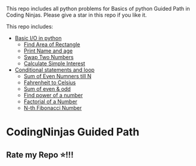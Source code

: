 This repo includes all python problems for Basics of python Guided Path in Coding Ninjas. Please give a star in this repo if you like it.

This repo includes:
- [Basic I/O in python](./BasicIOinpython)
  - [Find Area of Rectangle](./BasicIOinpython/FindAreaofRectangle.py)
  - [Print Name and age](./BasicIOinpython/PrintNameandage.py)
  - [Swap Two Numbers](./BasicIOinpython/SwapTwoNumbers.py)
  - [Calculate Simple Interest](./BasicIOinpython/CalculateSimpleInterest.py)
- [Conditional statements and loop](./Conditionalstatementsandloop/)
  - [Sum of Even Numners till N](./Conditionalstatementsandloop/SumofEvenNumberstillN.py)
  - [Fahrenheit to Celsius](./Conditionalstatementsandloop/FahrenheittoCelsius.py)
  - [Sum of even & odd](./Conditionalstatementsandloop/Sumofeven%26odd.py)
  - [Find power of a number](./Conditionalstatementsandloop/Findpowerofanumber.py)
  - [Factorial of a Number](./Conditionalstatementsandloop/FactorialofaNumber.py)
  - [N-th Fibonacci Number](./Conditionalstatementsandloop/N-thFibonacciNumber.py)


# CodingNinjas Guided Path
## Rate my Repo ⭐!!!
